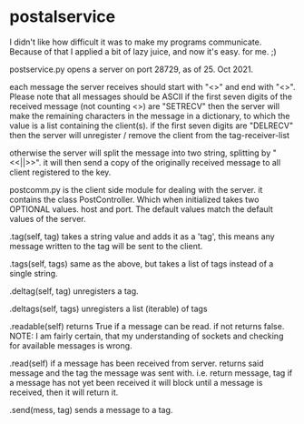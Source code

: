 # postalservice
I didn't like how difficult it was to make my programs communicate. Because of that I applied a bit of lazy juice, and now it's easy. for me. ;)

postservice.py opens a server on port 28729, as of 25. Oct 2021.

each message the server receives should start with "<<START>>" and end with "<<END>>". Please note that all messages should be ASCII
  if the first seven digits of the received message (not counting <<START>>) are "SETRECV" then
    the server will make the remaining characters in the message in a dictionary, to which the value is a list containing the client(s).
  if the first seven digits are "DELRECV" then
    the server will unregister / remove the client from the tag-receiver-list
 
  otherwise the server will split the message into two string, splitting by "<<||>>". it will then send a copy of the originally received message to all client registered to the key.

  

postcomm.py is the client side module for dealing with the server.
  it contains the class PostController. Which when initialized takes two OPTIONAL values. host and port. The default values match the default values of the server.
  
  .tag(self, tag)
    takes a string value and adds it as a 'tag', this means any message written to the tag will be sent to the client.
  
  .tags(self, tags)
    same as the above, but takes a list of tags instead of a single string.
  
  .deltag(self, tag)
    unregisters a tag.
  
  .deltags(self, tags)
    unregisters a list (iterable) of tags
  
  .readable(self)
    returns True if a message can be read. if not returns false.
    NOTE: I am fairly certain, that my understanding of sockets and checking for available messages is wrong.
  
  .read(self)
    if a message has been received from server. returns said message and the tag the message was sent with. i.e. return message, tag
    if a message has not yet been received it will block until a message is received, then it will return it.
  
  .send(mess, tag)
    sends a message to a tag.
